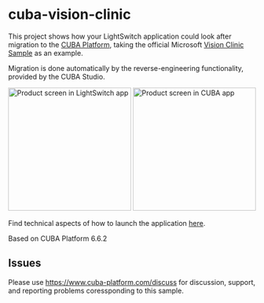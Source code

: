 # cuba-vision-clinic

This project shows how your LightSwitch application could look after migration to the [CUBA Platform](https://www.cuba-platform.com/), taking the official Microsoft [Vision Clinic Sample](https://code.msdn.microsoft.com/windowsdesktop/Visual-Studio-LightSwitch-c8e92df4) as an example.

Migration is done automatically by the reverse-engineering functionality, provided by the CUBA Studio.

<img src="https://github.com/cuba-platform/cuba-vision-clinic/blob/master/screenshots/LS-products-screen.png" alt="Product screen in LightSwitch app" height="250px">
<img src="https://github.com/cuba-platform/cuba-vision-clinic/blob/master/screenshots/CUBA-products-screen.png" alt="Product screen in CUBA app" height="250px">

Find technical aspects of how to launch the application [here](https://github.com/cuba-platform/cuba-vision-clinic/wiki).

Based on CUBA Platform 6.6.2

## Issues
Please use https://www.cuba-platform.com/discuss for discussion, support, and reporting problems coressponding to this sample.
